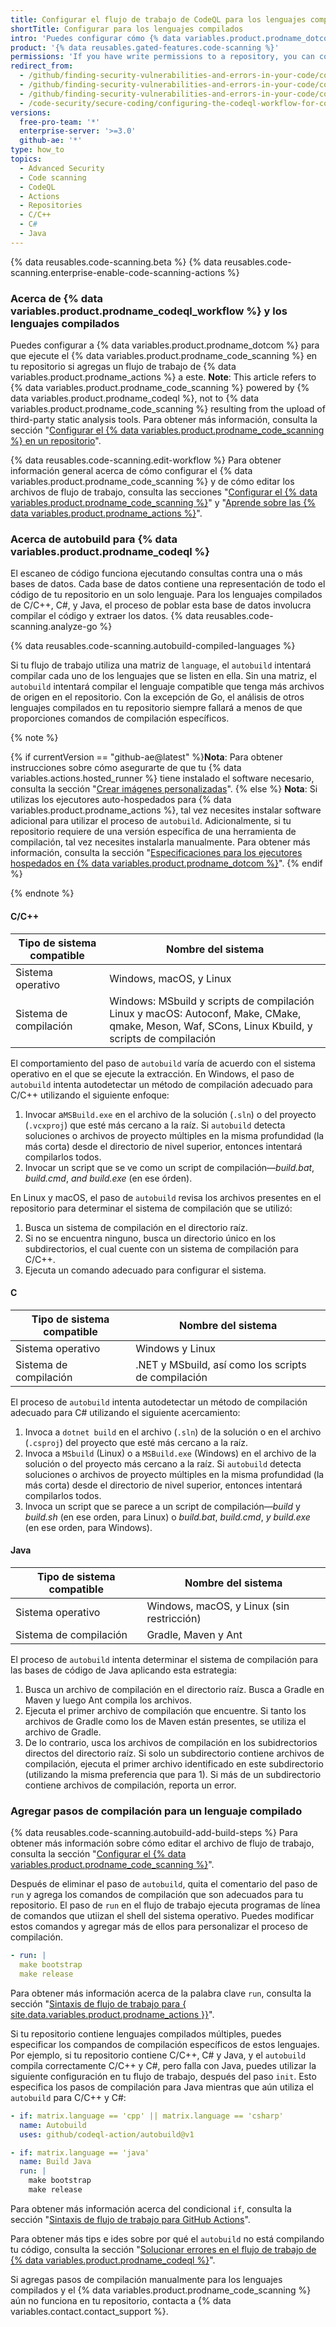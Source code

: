 ```yaml
---
title: Configurar el flujo de trabajo de CodeQL para los lenguajes compilados
shortTitle: Configurar para los lenguajes compilados
intro: 'Puedes configurar cómo {% data variables.product.prodname_dotcom %} utiliza el {% data variables.product.prodname_codeql_workflow %} para escanear el código escrito en los lenguajes compilados para las vulnerabilidades y errores.'
product: '{% data reusables.gated-features.code-scanning %}'
permissions: 'If you have write permissions to a repository, you can configure {% data variables.product.prodname_code_scanning %} for that repository.'
redirect_from:
  - /github/finding-security-vulnerabilities-and-errors-in-your-code/configuring-code-scanning-for-compiled-languages
  - /github/finding-security-vulnerabilities-and-errors-in-your-code/configuring-the-codeql-action-for-compiled-languages
  - /github/finding-security-vulnerabilities-and-errors-in-your-code/configuring-the-codeql-workflow-for-compiled-languages
  - /code-security/secure-coding/configuring-the-codeql-workflow-for-compiled-languages
versions:
  free-pro-team: '*'
  enterprise-server: '>=3.0'
  github-ae: '*'
type: how_to
topics:
  - Advanced Security
  - Code scanning
  - CodeQL
  - Actions
  - Repositories
  - C/C++
  - C#
  - Java
---
```


<!--For this article in earlier GHES versions, see /content/github/finding-security-vulnerabilities-and-errors-in-your-code-->

{% data reusables.code-scanning.beta %}
{% data reusables.code-scanning.enterprise-enable-code-scanning-actions %}

### Acerca de {% data variables.product.prodname_codeql_workflow %} y los lenguajes compilados

Puedes configurar a {% data variables.product.prodname_dotcom %} para que ejecute el {% data variables.product.prodname_code_scanning %} en tu repositorio si agregas un flujo de trabajo de {% data variables.product.prodname_actions %} a este. **Note**: This article refers to {% data variables.product.prodname_code_scanning %} powered by {% data variables.product.prodname_codeql %}, not to {% data variables.product.prodname_code_scanning %} resulting from the upload of third-party static analysis tools. Para obtener más información, consulta la sección "[Configurar el {% data variables.product.prodname_code_scanning %} en un repositorio](/code-security/secure-coding/setting-up-code-scanning-for-a-repository)".

{% data reusables.code-scanning.edit-workflow %}
Para obtener información general acerca de cómo configurar el {% data variables.product.prodname_code_scanning %} y de cómo editar los archivos de flujo de trabajo, consulta las secciones "[Configurar el {% data variables.product.prodname_code_scanning %}](/code-security/secure-coding/configuring-code-scanning)" y "[Aprende sobre las {% data variables.product.prodname_actions %}](/actions/learn-github-actions)".

### Acerca de autobuild para {% data variables.product.prodname_codeql %}

El escaneo de código funciona ejecutando consultas contra una o más bases de datos. Cada base de datos contiene una representación de todo el código de tu repositorio en un solo lenguaje. Para los lenguajes compilados de C/C++, C#, y Java, el proceso de poblar esta base de datos involucra compilar el código y extraer los datos. {% data reusables.code-scanning.analyze-go %}

{% data reusables.code-scanning.autobuild-compiled-languages %}

Si tu flujo de trabajo utiliza una matriz de `language`, el `autobuild` intentará compilar cada uno de los lenguajes que se listen en ella. Sin una matriz, el `autobuild` intentará compilar el lenguaje compatible que tenga más archivos de origen en el repositorio. Con la excepción de Go, el análisis de otros lenguajes compilados en tu repositorio siempre fallará a menos de que proporciones comandos de compilación específicos.

{% note %}

{% if currentVersion == "github-ae@latest" %}**Nota**: Para obtener instrucciones sobre cómo asegurarte de que tu {% data variables.actions.hosted_runner %} tiene instalado el software necesario, consulta la sección "[Crear imágenes personalizadas](/actions/using-github-hosted-runners/creating-custom-images)".
{% else %}
**Nota**: Si utilizas los ejecutores auto-hospedados para {% data variables.product.prodname_actions %}, tal vez necesites instalar software adicional para utilizar el proceso de `autobuild`. Adicionalmente, si tu repositorio requiere de una versión específica de una herramienta de compilación, tal vez necesites instalarla manualmente. Para obtener más información, consulta la sección "[Especificaciones para los ejecutores hospedados en {% data variables.product.prodname_dotcom %}](/actions/reference/specifications-for-github-hosted-runners/#supported-software)".
{% endif %}

{% endnote %}

#### C/C++

| Tipo de sistema compatible | Nombre del sistema                                                                                                                                         |
| -------------------------- | ---------------------------------------------------------------------------------------------------------------------------------------------------------- |
| Sistema operativo          | Windows, macOS, y Linux                                                                                                                                    |
| Sistema de compilación     | Windows: MSbuild y scripts de compilación<br/>Linux y macOS: Autoconf, Make, CMake, qmake, Meson, Waf, SCons, Linux Kbuild, y scripts de compilación |

El comportamiento del paso de `autobuild` varía de acuerdo con el sistema operativo en el que se ejecute la extracción. En Windows, el paso de `autobuild` intenta autodetectar un método de compilación adecuado para C/C++ utilizando el siguiente enfoque:

1. Invocar a`MSBuild.exe` en el archivo de la solución (`.sln`) o del proyecto (`.vcxproj`) que esté más cercano a la raíz. Si `autobuild` detecta soluciones o archivos de proyecto múltiples en la misma profundidad (la más corta) desde el directorio de nivel superior, entonces intentará compilarlos todos.
2. Invocar un script que se ve como un script de compilación—_build.bat_, _build.cmd_, _and build.exe_ (en ese órden).

En Linux y macOS, el paso de `autobuild` revisa los archivos presentes en el repositorio para determinar el sistema de compilación que se utilizó:

1. Busca un sistema de compilación en el directorio raíz.
2. Si no se encuentra ninguno, busca un directorio único en los subdirectorios, el cual cuente con un sistema de compilación para C/C++.
3. Ejecuta un comando adecuado para configurar el sistema.

#### C

| Tipo de sistema compatible | Nombre del sistema                                  |
| -------------------------- | --------------------------------------------------- |
| Sistema operativo          | Windows y Linux                                     |
| Sistema de compilación     | .NET y MSbuild, así como los scripts de compilación |

El proceso de `autobuild` intenta autodetectar un método de compilación adecuado para C# utilizando el siguiente acercamiento:

1. Invoca a `dotnet build` en el archivo (`.sln`) de la solución o en el archivo (`.csproj`) del proyecto que esté más cercano a la raíz.
2. Invoca a `MSbuild` (Linux) o a `MSBuild.exe` (Windows) en el archivo de la solución o del proyecto más cercano a la raíz. Si `autobuild` detecta soluciones o archivos de proyecto múltiples en la misma profundidad (la más corta) desde el directorio de nivel superior, entonces intentará compilarlos todos.
3. Invoca un script que se parece a un script de compilación—_build_ y _build.sh_ (en ese orden, para Linux) o _build.bat_, _build.cmd_, _y build.exe_ (en ese orden, para Windows).

#### Java

| Tipo de sistema compatible | Nombre del sistema                        |
| -------------------------- | ----------------------------------------- |
| Sistema operativo          | Windows, macOS, y Linux (sin restricción) |
| Sistema de compilación     | Gradle, Maven y Ant                       |

El proceso de `autobuild` intenta determinar el sistema de compilación para las bases de código de Java aplicando esta estrategia:

1. Busca un archivo de compilación en el directorio raíz. Busca a Gradle en Maven y luego Ant compila los archivos.
2. Ejecuta el primer archivo de compilación que encuentre. Si tanto los archivos de Gradle como los de Maven están presentes, se utiliza el archivo de Gradle.
3. De lo contrario, usca los archivos de compilación en los subidrectorios directos del directorio raíz. Si solo un subdirectorio contiene archivos de compilación, ejecuta el primer archivo identificado en este subdirectorio (utilizando la misma preferencia que para 1). Si más de un subdirectorio contiene archivos de compilación, reporta un error.

### Agregar pasos de compilación para un lenguaje compilado

{% data reusables.code-scanning.autobuild-add-build-steps %} Para obtener más información sobre cómo editar el archivo de flujo de trabajo, consulta la sección "[Configurar el {% data variables.product.prodname_code_scanning %}](/code-security/secure-coding/configuring-code-scanning#editing-a-code-scanning-workflow)".

Después de eliminar el paso de `autobuild`, quita el comentario del paso de `run` y agrega los comandos de compilación que son adecuados para tu repositorio. El paso de `run` en el flujo de trabajo ejecuta programas de línea de comandos que utiizan el shell del sistema operativo. Puedes modificar estos comandos y agregar más de ellos para personalizar el proceso de compilación.

``` yaml
- run: |
  make bootstrap
  make release
```

Para obtener más información acerca de la palabra clave `run`, consulta la sección "[Sintaxis de flujo de trabajo para  { site.data.variables.product.prodname_actions }}](/actions/reference/workflow-syntax-for-github-actions#jobsjob_idstepsrun)".

Si tu repositorio contiene lenguajes compilados múltiples, puedes especificar los compandos de compilación específicos de estos lenguajes. Por ejemplo, si tu repositorio contiene C/C++, C# y Java, y el `autobuild` compila correctamente C/C++ y C#, pero falla con Java, puedes utilizar la siguiente configuración en tu flujo de trabajo, después del paso `init`. Esto especifica los pasos de compilación para Java mientras que aún utiliza el `autobuild` para C/C++ y C#:

```yaml
- if: matrix.language == 'cpp' || matrix.language == 'csharp' 
  name: Autobuild
  uses: github/codeql-action/autobuild@v1

- if: matrix.language == 'java' 
  name: Build Java
  run: |
    make bootstrap
    make release
```

Para obtener más información acerca del condicional `if`, consulta la sección "[Sintaxis de flujo de trabajo para GitHub Actions](/actions/reference/workflow-syntax-for-github-actions#jobsjob_idstepsif)".

Para obtener más tips e ides sobre por qué el `autobuild` no está compilando tu código, consulta la sección "[Solucionar errores en el flujo de trabajo de {% data variables.product.prodname_codeql %}](/code-security/secure-coding/troubleshooting-the-codeql-workflow)".

Si agregas pasos de compilación manualmente para los lenguajes compilados y el {% data variables.product.prodname_code_scanning %} aún no funciona en tu repositorio, contacta a {% data variables.contact.contact_support %}.
